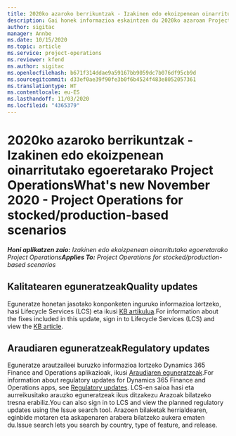 ```yaml
---
title: 2020ko azaroko berrikuntzak - Izakinen edo ekoizpenean oinarritutako egoeretarako Project Operations
description: Gai honek informazioa eskaintzen du 2020ko azaroan Project Operations bertsioan eskuragarri dauden kalitate-eguneratzeei buruz, stockean eta ekoizpenean oinarritutako egoeretarako.
author: sigitac
manager: Annbe
ms.date: 10/15/2020
ms.topic: article
ms.service: project-operations
ms.reviewer: kfend
ms.author: sigitac
ms.openlocfilehash: b671f314ddae9a59167bb9059dc7b076df95cb9d
ms.sourcegitcommit: d33ef0ae39f90fe3b0f6b4524f483e8052057361
ms.translationtype: HT
ms.contentlocale: eu-ES
ms.lasthandoff: 11/03/2020
ms.locfileid: "4365379"
---
```

# <a name="whats-new-november-2020---project-operations-for-stockedproduction-based-scenarios"></a><span data-ttu-id="a488a-103">2020ko azaroko berrikuntzak - Izakinen edo ekoizpenean oinarritutako egoeretarako Project Operations</span><span class="sxs-lookup"><span data-stu-id="a488a-103">What's new November 2020 - Project Operations for stocked/production-based scenarios</span></span>

<span data-ttu-id="a488a-104">_**Honi aplikatzen zaio:** Izakinen edo ekoizpenean oinarritutako egoeretarako Project Operations_</span><span class="sxs-lookup"><span data-stu-id="a488a-104">_**Applies To:** Project Operations for stocked/production-based scenarios_</span></span>

## <a name="quality-updates"></a><span data-ttu-id="a488a-105">Kalitatearen eguneratzeak</span><span class="sxs-lookup"><span data-stu-id="a488a-105">Quality updates</span></span>

<span data-ttu-id="a488a-106">Eguneratze honetan jasotako konponketen inguruko informazioa lortzeko, hasi Lifecycle Services (LCS) eta ikusi [KB artikulua](https://fix.lcs.dynamics.com/Issue/Details?bugId=488609&amp;dbType=3&amp;qc=8251e8e1d5e2386de850599926c1adc3fec8e2ba25308036d22cdfe0a1c28fc7).</span><span class="sxs-lookup"><span data-stu-id="a488a-106">For information about the fixes included in this update, sign in to Lifecycle Services (LCS) and view the [KB article](https://fix.lcs.dynamics.com/Issue/Details?bugId=488609&amp;dbType=3&amp;qc=8251e8e1d5e2386de850599926c1adc3fec8e2ba25308036d22cdfe0a1c28fc7).</span></span>

## <a name="regulatory-updates"></a><span data-ttu-id="a488a-107">Araudiaren eguneratzeak</span><span class="sxs-lookup"><span data-stu-id="a488a-107">Regulatory updates</span></span>

<span data-ttu-id="a488a-108">Eguneratze arautzaileei buruzko informazioa lortzeko Dynamics 365 Finance and Operations aplikazioak, ikusi [Araudiaren eguneratzeak](https://docs.microsoft.com/dynamics365/finance/localizations/regulatory-updates).</span><span class="sxs-lookup"><span data-stu-id="a488a-108">For information about regulatory updates for Dynamics 365 Finance and Operations apps, see [Regulatory updates](https://docs.microsoft.com/dynamics365/finance/localizations/regulatory-updates).</span></span> <span data-ttu-id="a488a-109">LCS-en saioa hasi eta aurreikusitako arauzko eguneratzeak ikus ditzakezu Arazoak bilatzeko tresna erabiliz.</span><span class="sxs-lookup"><span data-stu-id="a488a-109">You can also sign in to LCS and view the planned regulatory updates using the Issue search tool.</span></span> <span data-ttu-id="a488a-110">Arazoen bilaketak herrialdearen, eginbide motaren eta askapenaren arabera bilatzeko aukera ematen du.</span><span class="sxs-lookup"><span data-stu-id="a488a-110">Issue search lets you search by country, type of feature, and release.</span></span>
